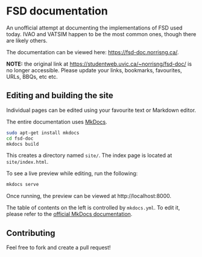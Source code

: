 # FSD documentation #

An unofficial attempt at documenting the implementations of FSD used today. IVAO and VATSIM happen to be the most common ones, though there are likely others.

The documentation can be viewed here: https://fsd-doc.norrisng.ca/.

**NOTE:** the original link at https://studentweb.uvic.ca/~norrisng/fsd-doc/ is no longer accessible. Please update your links, bookmarks, favourites, URLs, BBQs, etc etc.

## Editing and building the site ##

Individual pages can be edited using your favourite text or Markdown editor.

The entire documentation uses [MkDocs](https://www.mkdocs.org/).

```bash
sudo apt-get install mkdocs
cd fsd-doc
mkdocs build
```

This creates a directory named `site/`. The index page is located at `site/index.html`.

To see a live preview while editing, run the following:

```bash
mkdocs serve
```

Once running, the preview can be viewed at http://localhost:8000.

The table of contents on the left is controlled by `mkdocs.yml`. To edit it, please refer to the [official MkDocs documentation](https://www.mkdocs.org/#adding-pages).



## Contributing ##

Feel free to fork and create a pull request!
